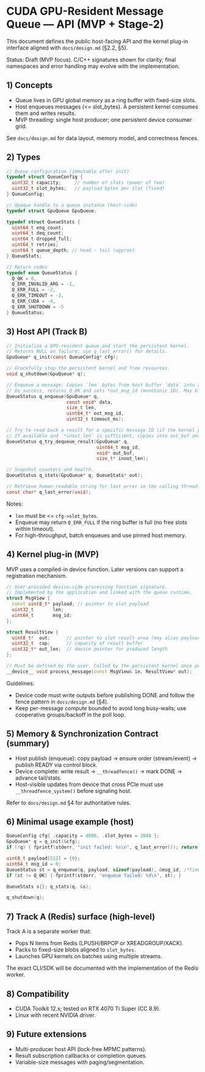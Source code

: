 # CUDA GPU-Resident Message Queue — API (MVP + Stage-2)

This document defines the public host-facing API and the kernel plug-in interface aligned with `docs/design.md` (§2.2, §5).

Status: Draft (MVP focus). C/C++ signatures shown for clarity; final namespaces and error handling may evolve with the implementation.

## 1) Concepts
- Queue lives in GPU global memory as a ring buffer with fixed-size slots.
- Host enqueues messages (<= slot_bytes). A persistent kernel consumes them and writes results.
- MVP threading: single host producer; one persistent device consumer grid.

See `docs/design.md` for data layout, memory model, and correctness fences.

## 2) Types
```c
// Queue configuration (immutable after init)
typedef struct QueueConfig {
  uint32_t capacity;     // number of slots (power of two)
  uint32_t slot_bytes;   // payload bytes per slot (fixed)
} QueueConfig;

// Opaque handle to a queue instance (host-side)
typedef struct GpuQueue GpuQueue;

typedef struct QueueStats {
  uint64_t enq_count;
  uint64_t deq_count;
  uint64_t dropped_full;
  uint64_t retries;
  uint64_t queue_depth; // head - tail (approx)
} QueueStats;

// Return codes
typedef enum QueueStatus {
  Q_OK = 0,
  Q_ERR_INVALID_ARG = -1,
  Q_ERR_FULL = -2,
  Q_ERR_TIMEOUT = -3,
  Q_ERR_CUDA = -4,
  Q_ERR_SHUTDOWN = -5
} QueueStatus;
```

## 3) Host API (Track B)
```c
// Initialize a GPU-resident queue and start the persistent kernel.
// Returns NULL on failure; use q_last_error() for details.
GpuQueue* q_init(const QueueConfig* cfg);

// Gracefully stop the persistent kernel and free resources.
void q_shutdown(GpuQueue* q);

// Enqueue a message. Copies `len` bytes from host buffer `data` into a free slot.
// On success, returns Q_OK and sets *out_msg_id (monotonic ID). May block up to timeout_ms.
QueueStatus q_enqueue(GpuQueue* q,
                      const void* data,
                      size_t len,
                      uint64_t* out_msg_id,
                      uint32_t timeout_ms);

// Try to read back a result for a specific message ID (if the kernel produces results).
// If available and `*inout_len` is sufficient, copies into out_buf and returns Q_OK.
QueueStatus q_try_dequeue_result(GpuQueue* q,
                                 uint64_t msg_id,
                                 void* out_buf,
                                 size_t* inout_len);

// Snapshot counters and health.
QueueStatus q_stats(GpuQueue* q, QueueStats* out);

// Retrieve human-readable string for last error in the calling thread.
const char* q_last_error(void);
```

Notes:
- `len` must be <= `cfg->slot_bytes`.
- Enqueue may return `Q_ERR_FULL` if the ring buffer is full (no free slots within timeout).
- For high-throughput, batch enqueues and use pinned host memory.

## 4) Kernel plug-in (MVP)
MVP uses a compiled-in device function. Later versions can support a registration mechanism.

```c++
// User-provided device-side processing function signature.
// Implemented by the application and linked with the queue runtime.
struct MsgView {
  const uint8_t* payload; // pointer to slot payload
  uint32_t       len;
  uint64_t       msg_id;
};

struct ResultView {
  uint8_t*  out;      // pointer to slot result area (may alias payload region in MVP)
  uint32_t  cap;      // capacity of result buffer
  uint32_t* out_len;  // device pointer for produced length
};

// Must be defined by the user. Called by the persistent kernel once per READY slot.
__device__ void process_message(const MsgView& in, ResultView* out);
```

Guidelines:
- Device code must write outputs before publishing DONE and follow the fence pattern in `docs/design.md` (§4).
- Keep per-message compute bounded to avoid long busy-waits; use cooperative groups/backoff in the poll loop.

## 5) Memory & Synchronization Contract (summary)
- Host publish (enqueue): copy payload -> ensure order (stream/event) -> publish READY via control block.
- Device complete: write result -> `__threadfence()` -> mark DONE -> advance tail/stats.
- Host-visible updates from device that cross PCIe must use `__threadfence_system()` before signaling host.

Refer to `docs/design.md` §4 for authoritative rules.

## 6) Minimal usage example (host)
```c
QueueConfig cfg{ .capacity = 4096, .slot_bytes = 2048 };
GpuQueue* q = q_init(&cfg);
if (!q) { fprintf(stderr, "init failed: %s\n", q_last_error()); return 1; }

uint8_t payload[512] = {0};
uint64_t msg_id = 0;
QueueStatus st = q_enqueue(q, payload, sizeof(payload), &msg_id, /*timeout_ms=*/10);
if (st != Q_OK) { fprintf(stderr, "enqueue failed: %d\n", st); }

QueueStats s{}; q_stats(q, &s);

q_shutdown(q);
```

## 7) Track A (Redis) surface (high-level)
Track A is a separate worker that:
- Pops N items from Redis (LPUSH/BRPOP or XREADGROUP/XACK).
- Packs to fixed-size blobs aligned to `slot_bytes`.
- Launches GPU kernels on batches using multiple streams.

The exact CLI/SDK will be documented with the implementation of the Redis worker.

## 8) Compatibility
- CUDA Toolkit 12.x; tested on RTX 4070 Ti Super (CC 8.9).
- Linux with recent NVIDIA driver.

## 9) Future extensions
- Multi-producer host API (lock-free MPMC patterns).
- Result subscription callbacks or completion queues.
- Variable-size messages with paging/segmentation.
